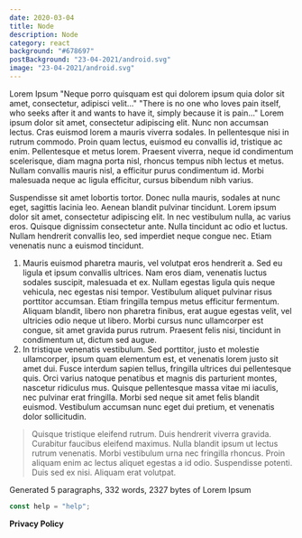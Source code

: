 ```yaml
---
date: 2020-03-04
title: Node
description: Node
category: react
background: "#678697"
postBackground: "23-04-2021/android.svg"
image: "23-04-2021/android.svg" 
---
```


Lorem Ipsum
"Neque porro quisquam est qui dolorem ipsum quia dolor sit amet, consectetur, adipisci velit..."
"There is no one who loves pain itself, who seeks after it and wants to have it, simply because it is pain..."
Lorem ipsum dolor sit amet, consectetur adipiscing elit. Nunc non accumsan lectus. Cras euismod lorem a mauris viverra sodales. In pellentesque nisi in rutrum commodo. Proin quam lectus, euismod eu convallis id, tristique ac enim. Pellentesque et metus lorem. Praesent viverra, neque id condimentum scelerisque, diam magna porta nisl, rhoncus tempus nibh lectus et metus. Nullam convallis mauris nisl, a efficitur purus condimentum id. Morbi malesuada neque ac ligula efficitur, cursus bibendum nibh varius.

Suspendisse sit amet lobortis tortor. Donec nulla mauris, sodales at nunc eget, sagittis lacinia leo. Aenean blandit pulvinar tincidunt. Lorem ipsum dolor sit amet, consectetur adipiscing elit. In nec vestibulum nulla, ac varius eros. Quisque dignissim consectetur ante. Nulla tincidunt ac odio et luctus. Nullam hendrerit convallis leo, sed imperdiet neque congue nec. Etiam venenatis nunc a euismod tincidunt.

1. Mauris euismod pharetra mauris, vel volutpat eros hendrerit a. Sed eu ligula et ipsum convallis ultrices. Nam eros diam, venenatis luctus sodales suscipit, malesuada et ex. Nullam egestas ligula quis neque vehicula, nec egestas nisi tempor. Vestibulum aliquet pulvinar risus porttitor accumsan. Etiam fringilla tempus metus efficitur fermentum. Aliquam blandit, libero non pharetra finibus, erat augue egestas velit, vel ultricies odio neque ut libero. Morbi cursus nunc ullamcorper est congue, sit amet gravida purus rutrum. Praesent felis nisi, tincidunt in condimentum ut, dictum sed augue.
2. In tristique venenatis vestibulum. Sed porttitor, justo et molestie ullamcorper, ipsum quam elementum est, et venenatis lorem justo sit amet dui. Fusce interdum sapien tellus, fringilla ultrices dui pellentesque quis. Orci varius natoque penatibus et magnis dis parturient montes, nascetur ridiculus mus. Quisque pellentesque massa vitae mi iaculis, nec pulvinar erat fringilla. Morbi sed neque sit amet felis blandit euismod. Vestibulum accumsan nunc eget dui pretium, et venenatis dolor sollicitudin.

> Quisque tristique eleifend rutrum. Duis hendrerit viverra gravida. Curabitur faucibus eleifend maximus. Nulla blandit ipsum ut lectus rutrum venenatis. Morbi vestibulum urna nec fringilla rhoncus. Proin aliquam enim ac lectus aliquet egestas a id odio. Suspendisse potenti. Duis sed ex nisi. Aliquam erat volutpat.

Generated 5 paragraphs, 332 words, 2327 bytes of Lorem Ipsum

```javascript
const help = "help";
```

**Privacy Policy**